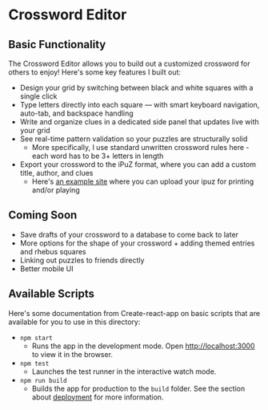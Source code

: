 # Crossword Editor

## Basic Functionality

The Crossword Editor allows you to build out a customized crossword for others to enjoy! Here's some key features I built out:
* Design your grid by switching between black and white squares with a single click
* Type letters directly into each square — with smart keyboard navigation, auto-tab, and backspace handling
* Write and organize clues in a dedicated side panel that updates live with your grid
* See real-time pattern validation so your puzzles are structurally solid
  * More specifically, I use standard unwritten crossword rules here - each word has to be 3+ letters in length
* Export your crossword to the iPuZ format, where you can add a custom title, author, and clues
  * Here's [an example site](https://viresh-ratnakar.github.io/exolve-player.html) where you can upload your ipuz for printing and/or playing
 
## Coming Soon

* Save drafts of your crossword to a database to come back to later
* More options for the shape of your crossword + adding themed entries and rhebus squares
* Linking out puzzles to friends directly
* Better mobile UI

## Available Scripts

Here's some documentation from Create-react-app on basic scripts that are available for you to use in this directory:
* `npm start`
  * Runs the app in the development mode. Open [http://localhost:3000](http://localhost:3000) to view it in the browser.
* `npm test`
  * Launches the test runner in the interactive watch mode.
* `npm run build`
  * Builds the app for production to the `build` folder.
See the section about [deployment](https://facebook.github.io/create-react-app/docs/deployment) for more information.
